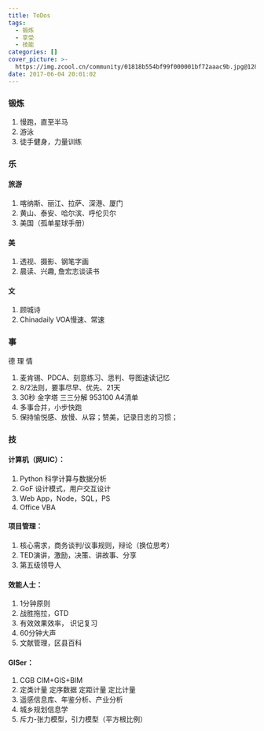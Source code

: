 ```yaml
---
title: ToDos
tags:
  - 锻炼
  - 享受
  - 技能
categories: []
cover_picture: >-
  https://img.zcool.cn/community/01818b554bf99f000001bf72aaac9b.jpg@1280w_1l_2o_100sh.webp
date: 2017-06-04 20:01:02
---
```



### 锻炼

1. 慢跑，直至半马
1. 游泳
1. 徒手健身，力量训练

### 乐
#### 旅游
1. 喀纳斯、丽江、拉萨、深港、厦门
1. 黄山、泰安、哈尔滨、呼伦贝尔
1. 美国（孤单星球手册）
<!--more-->

#### 美
1. 透视、摄影、钢笔字画
1. 晨读、兴趣, 詹宏志谈读书

#### 文
1. 顾城诗
1. Chinadaily VOA慢速、常速

### 事
德 理 情
1. 麦肯锡、PDCA、刻意练习、思判、导图速读记忆
1. 8/2法则，要事尽早、优先、21天
1. 30秒 金字塔 三三分解 953100 A4清单
1. 多事合并，小步快跑
1. 保持愉悦感、放慢、从容；赞美，记录日志的习惯；


### 技

#### 计算机（网UIC）：

1. Python 科学计算与数据分析
1. GoF 设计模式，用户交互设计
1. Web App，Node，SQL，PS
1. Office VBA

#### 项目管理：

1. 核心需求，商务谈判/议事规则，辩论（换位思考）
1. TED演讲，激励，决策、讲故事、分享
1. 第五级领导人

#### 效能人士：
1. 1分钟原则
1. 战胜拖拉，GTD
1. 有效效果效率， 识记复习
1. 60分钟大声
1. 文献管理，区县百科

#### GISer：

1. CGB CIM+GIS+BIM
1. 定类计量 定序数据 定距计量 定比计量
1. 遥感信息库、年鉴分析、产业分析
1. 城乡规划信息学
1. 斥力-张力模型，引力模型（平方根比例）